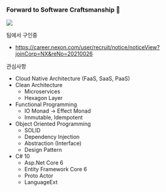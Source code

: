 ### Forward to Software Craftsmanship 👋

![](https://github-readme-stats.vercel.app/api?username=seungyongshim&show_icons=true)

팀에서 구인중
- https://career.nexon.com/user/recruit/notice/noticeView?joinCorp=NX&reNo=20210026

관심사항
- Cloud Native Architecture (FaaS, SaaS, PaaS)
- Clean Architecture
   - Microservices
   - Hexagon Layer
- Functional Programming
   - IO Monad -> Effect Monad
   - Immutable, Idempotent
- Object Oriented Programming
   - SOLID
   - Dependency Injection
   - Abstraction (Interface)
   - Design Pattern
- C# 10
   - Asp.Net Core 6
   - Entity Framework Core 6
   - Proto Actor
   - LanguageExt

